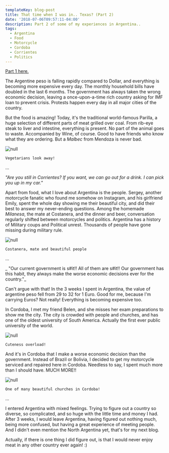 ```yaml
---
templateKey: blog-post
title: That time when I was in.. Texas? (Part 2)
date: '2018-07-06T09:57:11-04:00'
description: Part 2 of some of my experiences in Argentina..
tags:
  - Argentina
  - Food
  - Motorcycle
  - Cordoba
  - Corrientes
  - Politics
---
```

[Part 1 here.](https://rickypedia.life/blog/2018-06-29-that-time-when-i-was-in-texas-part-1/)


The Argentine peso is falling rapidly compared to Dollar, and everything is becoming more expensive every day. The monthly household bills have doubled in the last 6 months. The government has always taken the wrong economic decision, leaving a once-upon-a-time rich country asking for IMF loan to prevent crisis. Protests happen every day in all major cities of the country.

But the food is amazing! Today, it's the traditional world-famous Parilla, a huge selection of different parts of meat grilled over coal. From rib-eye steak to liver and intestine, everything is present. No part of the animal goes to waste. Accompanied by Wine, of course.  Good to have friends who know what they are ordering. But a _Malbec_ from Mendoza is never bad.

![null](/img/5.jpg)

```
Vegetarians look away!
```

...

_"Are you still in Corrientes? If you want, we can go out for a drink. I can pick you up in my car."_

Apart from food, what I love about Argentina is the people. Sergey, another motorcycle fanatic who found me somehow on Instagram, and his girlfriend Emily, spent the whole day showing me their beautiful city, and did their best to answer my never-ending questions. Among the homemade _Milanesa_, the mate at Costanera, and the dinner and beer, conversation regularly shifted between motorcycles and politics. Argentina has a history of Military coups and Political unrest. Thousands of people have gone missing during military rule.

![null](/img/9.jpg)

```
Costanera, mate and beautiful people
```

...

_
"Our current government is s#it!! All of them are s#it!! Our government has this habit, they always make the worse economic decisions ever for the country."_

Can't argue with that! In the 3 weeks I spent in Argentina, the value of argentine peso fell from 29 to 32 for 1 Euro. Good for me, because I'm carrying Euros? Not really! Everything is becoming expensive too.

In Cordoba, I met my friend Belen, and she misses her exam preparations to show me the city. The city is crowded with people and churches, and has one of the oldest university of South America. Actually the first ever public university of the world.

![null](/img/8.jpg)

```
Cuteness overload!
```

And it's in Cordoba that I make a worse economic decision than the government. Instead of Brazil or Bolivia, I decided to get my motorcycle serviced and repaired here in Cordoba. Needless to say, I spent much more than I should have. MUCH MORE!!

![null](/img/7.jpg)

```
One of many beautiful churches in Cordoba!
```

...

I entered Argentina with mixed feelings. Trying to figure out a country so diverse, so complicated, and so huge with the little time and money I had. After 3 weeks, I would leave Argentina, having figured out nothing much, being more confused, but having a great experience of meeting people. And I didn't even mention the North Argentina yet, that's for my next blog.

Actually, if there is one thing I did figure out, is that I would never enjoy meat in any other country ever again! :)
